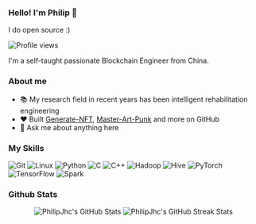 ### Hello! I'm Philip 👋

I do open source :)

![Profile views](https://komarev.com/ghpvc/?username=Jianghuchengphilip&label=Profile%20views&color=0a0a0a&style=flat-square)

I'm a self-taught passionate Blockchain Engineer from China.

### About me

- 📚 My research field in recent years has been intelligent rehabilitation engineering
- ❤️ Built [Generate-NFT](https://github.com/Jianghuchengphilip/Generate-NFT), [Master-Art-Punk](https://github.com/Jianghuchengphilip/Master-Art-Punk) and more on GitHub
- 💬 Ask me about anything here

### My Skills

![Git](https://img.shields.io/badge/Git-%23F05033.svg?style=for-the-badge&logo=git&logoColor=white)
![Linux](https://img.shields.io/badge/Linux-FCC624?style=for-the-badge&logo=linux&logoColor=black)
![Python](https://img.shields.io/badge/Python-3776AB?style=for-the-badge&logo=python&logoColor=white)
![C](https://img.shields.io/badge/C-00599C?style=for-the-badge&logo=c&logoColor=white)
![C++](https://img.shields.io/badge/C++-00599C?style=for-the-badge&logo=c%2B%2B&logoColor=white)
![Hadoop](https://img.shields.io/badge/Hadoop-D2507E?style=for-the-badge&logo=hadoop&logoColor=white)
![Hive](https://img.shields.io/badge/Hive-FCC624?style=for-the-badge&logo=hive&logoColor=black)
![PyTorch](https://img.shields.io/badge/PyTorch-EE4C2C?style=for-the-badge&logo=pytorch&logoColor=white)
![TensorFlow](https://img.shields.io/badge/TensorFlow-FF6F00?style=for-the-badge&logo=tensorflow&logoColor=white)
![Spark](https://img.shields.io/badge/Apache%20Spark-E25A5C?style=for-the-badge&logo=apachespark&logoColor=white)

### Github Stats

<div align="center">
  <img src="https://github-readme-stats.vercel.app/api?username=Jianghuchengphilip&show_icons=true&theme=tokyonight" alt="PhilipJhc's GitHub Stats" />
  <img src="https://github-readme-streak-stats.herokuapp.com/?user=Jianghuchengphilip&theme=tokyonight" alt="PhilipJhc's GitHub Streak Stats" />
</div>

